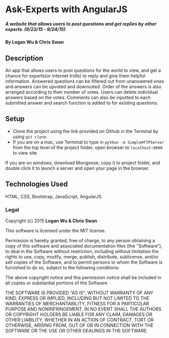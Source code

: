 # Ask-Experts with AngularJS

##### A website that allows users to post questions and get replies by other experts. (9/23/15 - 9/24/15)

#### By Logan Wu & Chris Swan

## Description
An app that allows users to post questions for the world to view, and get a chance for experts(or internet trolls) to reply and give them helpful information. Answered questions can be filtered out from unanswered ones and answers can be upvoted and downvoted. Order of the answers is also arranged according to their number of votes. Users can delete individual answers based on the votes. Comments can also be inputted to each submitted answer and search function is added to for existing questions.

## Setup

* Clone the project using the link provided on Github in the Terminal by using ```git clone```.
* If you are on a mac, use Terminal to type in ```python -m SimpleHTTPServer``` from the top level of the project folder.
open browser to ```localhost:8000``` to view site.

If you are on windows, download Mongoose, copy it to project folder, and double click it to launch a server and open your page in the browser.

## Technologies Used

HTML, CSS, Bootstrap, JavaScript, AngularJS

### Legal

Copyright (c) 2015 **Logan Wu & Chris Swan**

This software is licensed under the MIT license.

Permission is hereby granted, free of charge, to any person obtaining a copy
of this software and associated documentation files (the "Software"), to deal
in the Software without restriction, including without limitation the rights
to use, copy, modify, merge, publish, distribute, sublicense, and/or sell
copies of the Software, and to permit persons to whom the Software is
furnished to do so, subject to the following conditions:

The above copyright notice and this permission notice shall be included in
all copies or substantial portions of the Software.

THE SOFTWARE IS PROVIDED "AS IS", WITHOUT WARRANTY OF ANY KIND, EXPRESS OR
IMPLIED, INCLUDING BUT NOT LIMITED TO THE WARRANTIES OF MERCHANTABILITY,
FITNESS FOR A PARTICULAR PURPOSE AND NONINFRINGEMENT. IN NO EVENT SHALL THE
AUTHORS OR COPYRIGHT HOLDERS BE LIABLE FOR ANY CLAIM, DAMAGES OR OTHER
LIABILITY, WHETHER IN AN ACTION OF CONTRACT, TORT OR OTHERWISE, ARISING FROM,
OUT OF OR IN CONNECTION WITH THE SOFTWARE OR THE USE OR OTHER DEALINGS IN
THE SOFTWARE.
